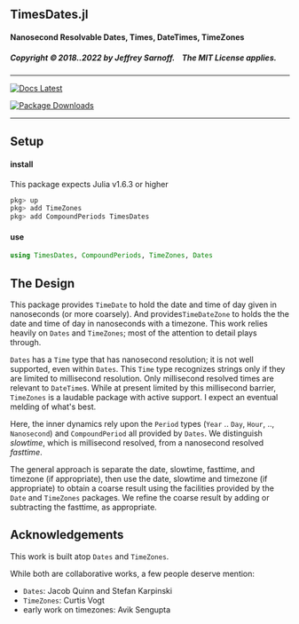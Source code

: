 ## TimesDates.jl

#### Nanosecond Resolvable Dates, Times, DateTimes, TimeZones


##### Copyright ©&thinsp;2018..2022 by Jeffrey Sarnoff. &nbsp;&nbsp; The MIT License applies.


-----

[![Docs Latest](https://img.shields.io/badge/docs-latest-blue.svg)](http://jeffreysarnoff.github.io/TimesDates.jl/latest/)
&nbsp;&nbsp;&nbsp;

[![Package Downloads](https://shields.io/endpoint?url=https://pkgs.genieframework.com/api/v1/badge/TimesDates)](https://pkgs.genieframework.com?packages=TimesDates&startdate=2015-12-30&enddate=2040-12-31)

----

## Setup

#### install

This package expects Julia v1.6.3 or higher
```julia
pkg> up
pkg> add TimeZones
pkg> add CompoundPeriods TimesDates
````

#### use

```julia
using TimesDates, CompoundPeriods, TimeZones, Dates
````

## The Design

This package provides `TimeDate` to hold the date and time of day given in nanoseconds (or more coarsely).  And provides`TimeDateZone` to holds the the date and time of day in nanoseconds with a timezone. This work relies heavily on `Dates` and `TimeZones`; most of the attention to detail plays through.

`Dates` has a `Time` type that has nanosecond resolution; it is not well supported, even within `Dates`.  This `Time` type recognizes strings only if they are limited to millisecond resolution. Only millisecond resolved times are relevant to `DateTime`s.  While at present limited by this millisecond barrier, `TimeZones` is a laudable package with active support.  I expect an eventual melding of what's best.

Here, the inner dynamics rely upon the `Period` types (`Year` .. `Day`, `Hour`, .., `Nanosecond`) and `CompoundPeriod` all provided by `Dates`.  We distinguish _slowtime_, which is millisecond resolved, from a nanosecond resolved _fasttime_.

The general approach is separate the date, slowtime, fasttime, and timezone (if appropriate), then use the date, slowtime and timezone (if appropriate) to obtain a coarse result using the facilities provided by the `Date` and `TimeZones` packages.  We refine the coarse result by adding or subtracting the fasttime, as appropriate.


## Acknowledgements

This work is built atop `Dates` and `TimeZones`.

While both are collaborative works, a few people deserve mention:
- `Dates`: Jacob Quinn and Stefan Karpinski
- `TimeZones`: Curtis Vogt
- early work on timezones:  Avik Sengupta


